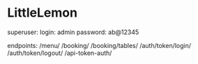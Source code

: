 # LittleLemon
superuser:
  login: admin
  password: ab@12345
  
endpoints:
  /menu/
  /booking/
  /booking/tables/
  /auth/token/login/
  /auth/token/logout/
  /api-token-auth/
